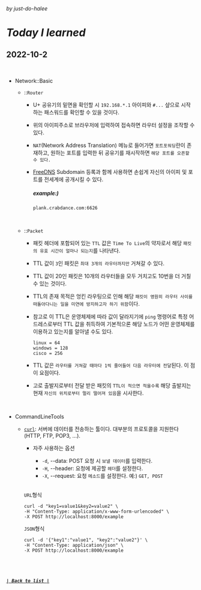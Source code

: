 ###### _by just-do-halee_

# _Today I learned_

## 2022-10-2

<br>

- Network::Basic

  - ::`Router`

    - U+ 공유기의 밑면을 확인할 시 `192.168.*.1` 아이피와 `#...` 샾으로 시작하는 패스워드를 확인할 수 있을 것이다.

    - 위의 아이피주소로 브라우저에 입력하여 접속하면 라우터 설정을 조작할 수 있다.

    - `NAT`(Network Address Translation) 메뉴로 들어가면 `포트포워딩`란이 존재하고, 원하는 포트를 입력한 뒤 공유기를 재시작하면 `해당 포트를 오픈할 수 있다.`

    - [FreeDNS](http://freedns.afraid.org/) Subdomain 등록과 함께 사용하면 손쉽게 자신의 아이피 및 포트를 전세계에 공개시킬 수 있다.

      ##### example:)

      ```shell
      plank.crabdance.com:6626
      ```

  <br>

  - ::`Packet`

    - 패킷 헤더에 포함되어 있는 `TTL` 값은 `Time To Live`의 약자로서 해당 `패킷의 유효 시간이 얼마나 되는지`를 나타낸다.

    - TTL 값이 `3`인 패킷은 `최대 3개의 라우터까지만` 거쳐갈 수 있다.

    - TTL 값이 20인 패킷은 10개의 라우터들을 모두 거치고도 10번을 더 거칠 수 있는 것이다.

    - TTL의 존재 목적은 엉킨 라우팅으로 인해 해당 `패킷이 영원히 라우터 사이를 떠돌아다니는 일을 미연에 방지하고자 하기 위함`이다.

    - 참고로 이 TTL은 운영체제에 따라 값이 달라지기에 `ping` 명령어로 특정 어드레스로부터 TTL 값을 취득하여 기본적으론 해당 노드가 어떤 운영체제를 이용하고 있는지를 알아낼 수도 있다.

      ```shell
      linux = 64
      windows = 128
      cisco = 256
      ```

    - TTL 값은 `라우터를 거쳐갈 때마다 1씩 줄어들어 다음 라우터에 전달`된다. 이 점이 요점이다.

    - 고로 출발지로부터 전달 받은 패킷의 `TTL이 적으면 적을수록` 해당 출발지는 현재 `자신의 위치로부터 멀리 떨어져 있음`을 시사한다.

<br>

- CommandLineTools

  - [`curl`](https://curl.se): 서버에 데이터를 전송하는 툴이다. 대부분의 프로토콜을 지원한다(HTTP, FTP, POP3, ...).

    - 자주 사용하는 옵션

      - `-d`, --data: POST 요청 시 `보낼 데이터`를 입력한다.
      - `-H`, --header: 요청에 제공할 `헤더`를 설정한다.
      - `-X`, --request: 요청 `메소드`를 설정한다. 예:) `GET, POST`

    <br>

    `URL`형식

    ```shell
    curl -d "key1=value1&key2=value2" \
    -H "Content-Type: application/x-www-form-urlencoded" \
    -X POST http://localhost:8000/example
    ```

    `JSON`형식

    ```shell
    curl -d '{"key1":"value1", "key2":"value2"}' \
    -H "Content-Type: application/json" \
    -X POST http://localhost:8000/example
    ```

<br><br>

##### **_[`| Back to list |`](../../README.md)_**
